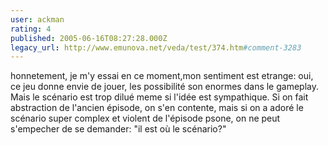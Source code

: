 ```yaml
---
user: ackman
rating: 4
published: 2005-06-16T08:27:28.000Z
legacy_url: http://www.emunova.net/veda/test/374.htm#comment-3283
---
```

honnetement, je m'y essai en ce moment,mon sentiment est etrange: oui, ce jeu donne envie de jouer, les possibilité son enormes dans le gameplay. Mais le scénario est trop dilué meme si l'idée est sympathique. Si on fait abstraction de l'ancien épisode, on s'en contente, mais si on a adoré le scénario super complex et violent de l'épisode psone, on ne peut s'empecher de se demander: "il est où le scénario?"